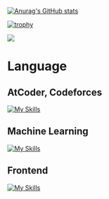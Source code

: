 [![Anurag's GitHub stats](https://github-readme-stats.vercel.app/api?username=Hosi121)](https://github.com/anuraghazra/github-readme-stats)

[![trophy](https://github-profile-trophy.vercel.app/?username=Hosi121)](https://github.com/ryo-ma/github-profile-trophy)

![](https://github-profile-summary-cards.vercel.app/api/cards/profile-details?username=Hosi121&theme=transparent)

# Language

## AtCoder, Codeforces

[![My Skills](https://skillicons.dev/icons?i=cpp,python)](https://skillicons.dev)

## Machine Learning
  
[![My Skills](https://skillicons.dev/icons?i=tensorflow,pytorch)](https://skillicons.dev)

## Frontend

[![My Skills](https://skillicons.dev/icons?i=react,nodejs)](https://skillicons.dev)

<!---
Hosi121/Hosi121 is a ✨ special ✨ repository because its `README.md` (this file) appears on your GitHub profile.
You can click the Preview link to take a look at your changes.
--->

